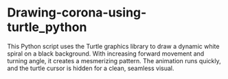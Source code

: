 # Drawing-corona-using-turtle_python
This Python script uses the Turtle graphics library to draw a dynamic white spiral on a black background. With increasing forward movement and turning angle, it creates a mesmerizing pattern. The animation runs quickly, and the turtle cursor is hidden for a clean, seamless visual.

